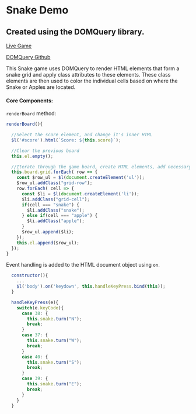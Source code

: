 # Snake Demo
## Created using the DOMQuery library.

[Live Game](http://kevin-dam.co/SnakeGame)

[DOMQuery Github](https://github.com/madnivek/DOMQuery)

This Snake game uses DOMQuery to render HTML elements that form a snake grid and apply class attributes to these elements. These class elements are then used to color the individual cells based on where the Snake or Apples are located.

#### Core Components:

`renderBoard` method:

```javascript
renderBoard(){

  //Select the score element, and change it's inner HTML
  $l('#score').html(`Score: ${this.score}`);

  //Clear the previous board
  this.el.empty();

  //Iterate through the game board, create HTML elements, add necessary class attributes, and append it to the root HTML element
  this.board.grid.forEach( row => {
    const $row_ul = $l(document.createElement('ul'));
    $row_ul.addClass("grid-row");
    row.forEach( cell => {
      const $li = $l(document.createElement('li'));
      $li.addClass("grid-cell");
      if(cell === "snake") {
        $li.addClass("snake");
      } else if(cell === "apple") {
        $li.addClass("apple");
      }
      $row_ul.append($li);
    });
    this.el.append($row_ul);
  });
}
```

Event handling is added to the HTML document object using `on`.

```javascript
  constructor(){
    ...
    $l('body').on('keydown', this.handleKeyPress.bind(this));
  }

  handleKeyPress(e){
    switch(e.keyCode){
      case 38: {
        this.snake.turn("N");
        break;
      }
      case 37: {
        this.snake.turn("W");
        break;
      }
      case 40: {
        this.snake.turn("S");
        break;
      }
      case 39: {
        this.snake.turn("E");
        break;
      }
    }
  }
```
